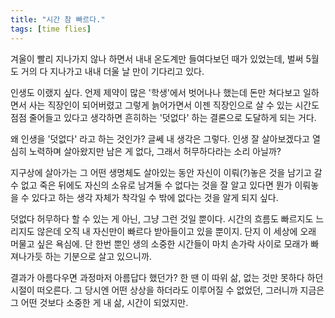 ```yaml
---
title: "시간 참 빠르다."
tags: [time flies]
---
```


겨울이 빨리 지나가지 않나 하면서 내내 온도계만 들여다보던 때가 있었는데, 벌써 5월도 거의 다 지나가고 내내 더울 날 만이 기다리고 있다.

인생도 이랬지 싶다. 언제 제약이 많은 '학생'에서 벗어나나 했는데 돈만 쳐다보고 일하면서 사는 직장인이 되어버렸고 그렇게 늙어가면서 이젠 직장인으로 살 수 있는 시간도 점점 줄어들고 있다고 생각하면 흔히하는 '덧없다' 하는 결론으로 도달하게 되는 거다.

왜 인생을 '덧없다' 라고 하는 것인가? 글쎄 내 생각은 그렇다. 인생 잘 살아보겠다고 열심히 노력하며 살아왔지만 남은 게 없다, 그래서 허무하다라는 소리 아닐까?

지구상에 살아가는 그 어떤 생명체도 살아있는 동안 자신이 이뤄(?)놓은 것을 남기고 갈 수 없고 죽은 뒤에도 자신의 소유로 남겨둘 수 없다는 것을 잘 알고 있다면 뭔가 이뤄놓을 수 있다고 하는 생각 자체가 착각일 수 밖에 없다는 것을 알게 되지 싶다. 

덧없다 허무하다 할 수 있는 게 아닌, 그냥 그런 것일 뿐이다. 시간의 흐름도 빠르지도 느리지도 않은데 오직 내 자신만이 빠르다 받아들이고 있을 뿐이지. 단지 이 세상에 오래 머물고 싶은 욕심에. 단 한번 뿐인 생의 소중한 시간들이 마치 손가락 사이로 모래가 빠져나가듯 하는 기분으로 살고 있으니까.

결과가 아름다우면 과정마저 아름답다 했던가? 한 땐 이 따위 삶, 없는 것만 못하다 하던 시절이 떠오른다. 그 당시엔 어떤 상상을 하더라도 이루어질 수 없었던, 그러니까 지금은 그 어떤 것보다 소중한 게 내 삶, 시간이 되었지만.